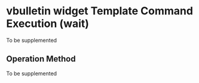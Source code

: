 # vbulletin widget Template Command Execution (wait)


To be supplemented

## Operation Method
To be supplemented